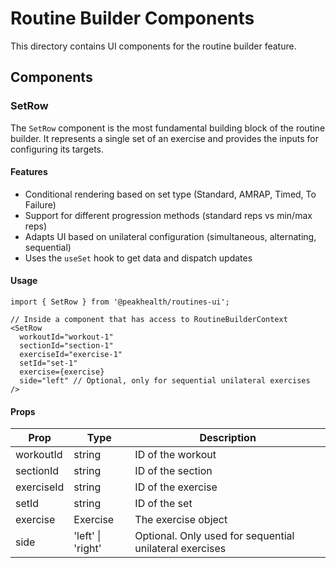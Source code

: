 # Routine Builder Components

This directory contains UI components for the routine builder feature.

## Components

### SetRow

The `SetRow` component is the most fundamental building block of the routine builder. It represents a single set of an exercise and provides the inputs for configuring its targets.

#### Features

- Conditional rendering based on set type (Standard, AMRAP, Timed, To Failure)
- Support for different progression methods (standard reps vs min/max reps)
- Adapts UI based on unilateral configuration (simultaneous, alternating, sequential)
- Uses the `useSet` hook to get data and dispatch updates

#### Usage

```tsx
import { SetRow } from '@peakhealth/routines-ui';

// Inside a component that has access to RoutineBuilderContext
<SetRow
  workoutId="workout-1"
  sectionId="section-1"
  exerciseId="exercise-1"
  setId="set-1"
  exercise={exercise}
  side="left" // Optional, only for sequential unilateral exercises
/>
```

#### Props

| Prop | Type | Description |
|------|------|-------------|
| workoutId | string | ID of the workout |
| sectionId | string | ID of the section |
| exerciseId | string | ID of the exercise |
| setId | string | ID of the set |
| exercise | Exercise | The exercise object |
| side | 'left' \| 'right' | Optional. Only used for sequential unilateral exercises |

